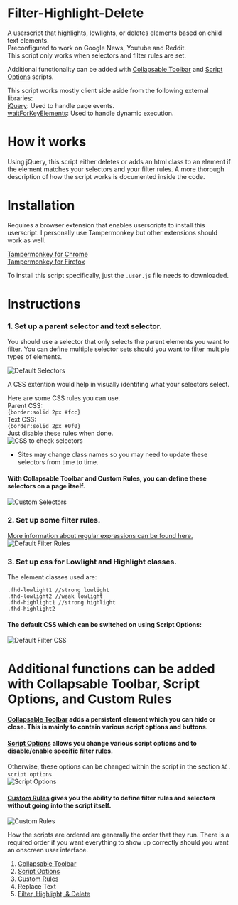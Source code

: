 # Filter-Highlight-Delete
A userscript that highlights, lowlights, or deletes elements based on child text elements.  
Preconfigured to work on Google News, Youtube and Reddit.  
This script only works when selectors and filter rules are set.

Additional functionality can be added with [Collapsable Toolbar](https://github.com/erickRecai/Collapsable-Toolbar) and [Script Options](https://github.com/erickRecai/Script-Options) scripts.

This script works mostly client side aside from the following external libraries:  
[jQuery](https://jquery.com/): Used to handle page events.  
[waitForKeyElements](https://github.com/erickRecai/): Used to handle dynamic execution.

# How it works
Using jQuery, this script either deletes or adds an html class to an element if the element matches your selectors and your filter rules.
A more thorough description of how the script works is documented inside the code.

# Installation
Requires a browser extension that enables userscripts to install this userscript. I personally use Tampermonkey but other extensions should work as well.  

[Tampermonkey for Chrome](https://chrome.google.com/webstore/detail/tampermonkey/dhdgffkkebhmkfjojejmpbldmpobfkfo?hl=en)  
[Tampermonkey for Firefox](https://addons.mozilla.org/en-US/firefox/addon/tampermonkey/)

To install this script specifically, just the `.user.js` file needs to downloaded.

# Instructions
### 1. Set up a parent selector and text selector.
You should use a selector that only selects the parent elements you want to filter.
You can define multiple selector sets should you want to filter multiple types of elements.

![Default Selectors](/instruction-images/1a-selectors.png)

A CSS extention would help in visually identifing what your selectors select.

Here are some CSS rules you can use.  
Parent CSS:  
`{border:solid 2px #fcc}`  
Text CSS:  
`{border:solid 2px #0f0}`  
Just disable these rules when done.  
![CSS to check selectors](/instruction-images/1b-selecting-selectors.png)
* Sites may change class names so you may need to update these selectors from time to time.

#### With Collapsable Toolbar and Custom Rules, you can define these selectors on a page itself.
![Custom Selectors](/instruction-images/1z-custom-selectors.png)

### 2. Set up some filter rules.
[More information about regular expressions can be found here.](https://www.w3schools.com/jsref/jsref_obj_regexp.asp)  
![Default Filter Rules](/instruction-images/2a-filter-rules.png)

### 3. Set up css for Lowlight and Highlight classes.
The element classes used are:
```
.fhd-lowlight1 //strong lowlight
.fhd-lowlight2 //weak lowlight
.fhd-highlight1 //strong highlight
.fhd-highlight2
```

#### The default CSS which can be switched on using Script Options:
![Default Filter CSS](/instruction-images/3a-filter-css.png)

# Additional functions can be added with Collapsable Toolbar, Script Options, and Custom Rules

#### [Collapsable Toolbar](https://github.com/erickRecai/Collapsable-Toolbar) adds a persistent element which you can hide or close. This is mainly to contain various script options and buttons.

#### [Script Options](https://github.com/erickRecai/Script-Options) allows you change various script options and to disable/enable specific filter rules.
Otherwise, these options can be changed within the script in the section `AC. script options`.  
![Script Options](/instruction-images/4a-script-options.png)

#### [Custom Rules](https://github.com/erickRecai/Custom-Rules) gives you the ability to define filter rules and selectors without going into the script itself.

![Custom Rules](/instruction-images/4b-custom-rules.png)

How the scripts are ordered are generally the order that they run. There is a required order if you want everything to show up correctly should you want an onscreen user interface.
1. [Collapsable Toolbar](https://github.com/erickRecai/Collapsable-Toolbar)
2. [Script Options](https://github.com/erickRecai/Script-Options)
3. [Custom Rules](https://github.com/erickRecai/Custom-Rules)
4. Replace Text
5. [Filter, Highlight, & Delete](https://github.com/erickRecai/Filter-Highlight-Delete)